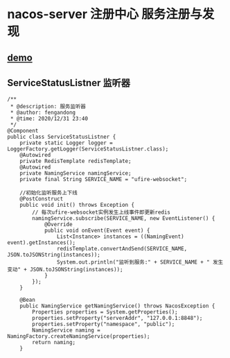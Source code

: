 # nacos-server  注册中心  服务注册与发现
## [demo](http://nacos.ufiredong.cn/)
## ServiceStatusListner 监听器
    /**
     * @description: 服务监听器
     * @author: fengandong
     * @time: 2020/12/31 23:40
     */
    @Component
    public class ServiceStatusListner {
        private static Logger logger = LoggerFactory.getLogger(ServiceStatusListner.class);
        @Autowired
        private RedisTemplate redisTemplate;
        @Autowired
        private NamingService namingService;
        private final String SERVICE_NAME = "ufire-websocket";
    
        //初始化监听服务上下线
        @PostConstruct
        public void init() throws Exception {
            // 每次ufire-websocket实例发生上线事件即更新redis
            namingService.subscribe(SERVICE_NAME, new EventListener() {
                @Override
                public void onEvent(Event event) {
                    List<Instance> instances = ((NamingEvent) event).getInstances();
                    redisTemplate.convertAndSend(SERVICE_NAME, JSON.toJSONString(instances));
                    System.out.println("监听到服务:" + SERVICE_NAME + " 发生变动" + JSON.toJSONString(instances));
                }
            });
        }
    
        @Bean
        public NamingService getNamingService() throws NacosException {
            Properties properties = System.getProperties();
            properties.setProperty("serverAddr", "127.0.0.1:8848");
            properties.setProperty("namespace", "public");
            NamingService naming = NamingFactory.createNamingService(properties);
            return naming;
        }
    
    

